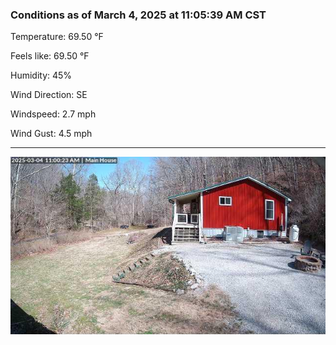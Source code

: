### Conditions as of March 4, 2025 at 11:05:39 AM CST 

Temperature: 69.50 &deg;F

Feels like: 69.50 &deg;F

Humidity: 45%

Wind Direction: SE

Windspeed: 2.7 mph

Wind Gust: 4.5 mph

---

<img src="./images/latest.jpeg"/>

